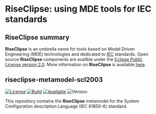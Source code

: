 # RiseClipse: using MDE tools for IEC standards

## RiseClipse summary
**RiseClipse** is an umbrella name for tools based on Model Driven Engineering (MDE) technologies and dedicated to 
[IEC](http://www.iec.ch/) standards. Open source **RiseClipse** components are availble under the 
[Eclipse Public License version 2.0](https://www.eclipse.org/org/documents/epl-2.0/EPL-2.0.html). 
More information on **RiseClipse** is available [here](https://riseclipse.github.io/).

## riseclipse-metamodel-scl2003
[![License](https://img.shields.io/badge/License-EPL_2.0-blue.svg)](https://opensource.org/licenses/EPL-2.0)
[![Build](https://github.com/riseclipse/riseclipse-metamodel-scl2003/actions/workflows/Verify.yml/badge.svg)](https://github.com/riseclipse/riseclipse-metamodel-scl2003/actions/workflows/Verify.yml)
[![Available](https://img.shields.io/badge/Available%20on-Maven%20Central-orange)](https://repo1.maven.org/maven2/io/github/riseclipse/fr.centralesupelec.edf.riseclipse.iec61850.scl/)
![Version](https://img.shields.io/github/v/tag/riseclipse/riseclipse-metamodel-scl2003?color=blueviolet&label=Latest)

This repository contains the **RiseClipse** metamodel for the System Configuration description Language (IEC 61850-6) standard.
